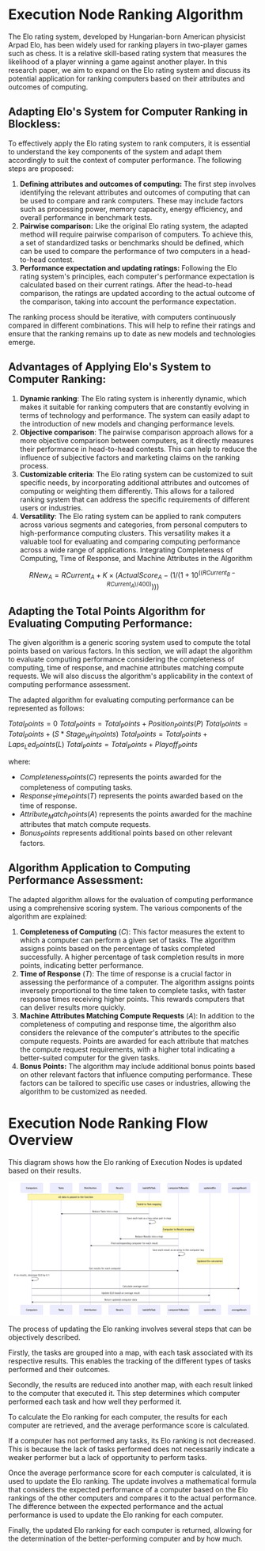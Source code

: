 # Execution Node Ranking Algorithm

The Elo rating system, developed by Hungarian-born American physicist Arpad Elo, has been widely used for ranking players in two-player games such as chess. It is a relative skill-based rating system that measures the likelihood of a player winning a game against another player. In this research paper, we aim to expand on the Elo rating system and discuss its potential application for ranking computers based on their attributes and outcomes of computing.

## Adapting Elo's System for Computer Ranking in Blockless:

To effectively apply the Elo rating system to rank computers, it is essential to understand the key components of the system and adapt them accordingly to suit the context of computer performance. The following steps are proposed:

1. **Defining attributes and outcomes of computing:** The first step involves identifying the relevant attributes and outcomes of computing that can be used to compare and rank computers. These may include factors such as processing power, memory capacity, energy efficiency, and overall performance in benchmark tests.
2. **Pairwise comparison:** Like the original Elo rating system, the adapted method will require pairwise comparison of computers. To achieve this, a set of standardized tasks or benchmarks should be defined, which can be used to compare the performance of two computers in a head-to-head contest.
3. **Performance expectation and updating ratings:** Following the Elo rating system's principles, each computer's performance expectation is calculated based on their current ratings. After the head-to-head comparison, the ratings are updated according to the actual outcome of the comparison, taking into account the performance expectation.

The ranking process should be iterative, with computers continuously compared in different combinations. This will help to refine their ratings and ensure that the ranking remains up to date as new models and technologies emerge.

## Advantages of Applying Elo's System to Computer Ranking:

1. **Dynamic ranking**: The Elo rating system is inherently dynamic, which makes it suitable for ranking computers that are constantly evolving in terms of technology and performance. The system can easily adapt to the introduction of new models and changing performance levels.
2. **Objective comparison**: The pairwise comparison approach allows for a more objective comparison between computers, as it directly measures their performance in head-to-head contests. This can help to reduce the influence of subjective factors and marketing claims on the ranking process.
3. **Customizable criteria**: The Elo rating system can be customized to suit specific needs, by incorporating additional attributes and outcomes of computing or weighting them differently. This allows for a tailored ranking system that can address the specific requirements of different users or industries.
4. **Versatility**: The Elo rating system can be applied to rank computers across various segments and categories, from personal computers to high-performance computing clusters. This versatility makes it a valuable tool for evaluating and comparing computing performance across a wide range of applications. Integrating Completeness of Computing, Time of Response, and Machine Attributes in the Algorithm

$$
RNew_A=RCurrent_A+K×(ActualScore_A-(1/(1+10^( (RCurrent_B-RCurrent_A)/400))))
$$

## Adapting the Total Points Algorithm for Evaluating Computing Performance:

The given algorithm is a generic scoring system used to compute the total points based on various factors. In this section, we will adapt the algorithm to evaluate computing performance considering the completeness of computing, time of response, and machine attributes matching compute requests. We will also discuss the algorithm's applicability in the context of computing performance assessment.

The adapted algorithm for evaluating computing performance can be represented as follows:

$Total_Points=0$
$Total_Points=Total_Points+Position_P oints(P)$
$Total_Points=Total_Points+(S*Stage_W in_P oints)$
$Total_Points=Total_Points+Laps_Led_Points(L)$
$Total_Points=Total_Points+Playoff_Points$

where:

- $Completeness_Points(C)$ represents the points awarded for the completeness of computing tasks.
- $Response_Time_Points(T)$ represents the points awarded based on the time of response.
- $Attribute_Match_Points(A)$ represents the points awarded for the machine attributes that match compute requests.
- $Bonus_Points$  represents additional points based on other relevant factors.

## Algorithm Application to Computing Performance Assessment:

The adapted algorithm allows for the evaluation of computing performance using a comprehensive scoring system. The various components of the algorithm are explained:

1. **Completeness of Computing** $(C)$: This factor measures the extent to which a computer can perform a given set of tasks. The algorithm assigns points based on the percentage of tasks completed successfully. A higher percentage of task completion results in more points, indicating better performance.
2. **Time of Response** $(T)$: The time of response is a crucial factor in assessing the performance of a computer. The algorithm assigns points inversely proportional to the time taken to complete tasks, with faster response times receiving higher points. This rewards computers that can deliver results more quickly.
3. **Machine Attributes Matching Compute Requests** $(A)$: In addition to the completeness of computing and response time, the algorithm also considers the relevance of the computer's attributes to the specific compute requests. Points are awarded for each attribute that matches the compute request requirements, with a higher total indicating a better-suited computer for the given tasks.
4. **Bonus Points:** The algorithm may include additional bonus points based on other relevant factors that influence computing performance. These factors can be tailored to specific use cases or industries, allowing the algorithm to be customized as needed.

# Execution Node Ranking Flow Overview

This diagram shows how the Elo ranking of Execution Nodes is updated based on their results.

![Untitled](/images/protocol/nodes/ranking/Untitled.png)

The process of updating the Elo ranking involves several steps that can be objectively described.

Firstly, the tasks are grouped into a map, with each task associated with its respective results. This enables the tracking of the different types of tasks performed and their outcomes.

Secondly, the results are reduced into another map, with each result linked to the computer that executed it. This step determines which computer performed each task and how well they performed it.

To calculate the Elo ranking for each computer, the results for each computer are retrieved, and the average performance score is calculated.

If a computer has not performed any tasks, its Elo ranking is not decreased. This is because the lack of tasks performed does not necessarily indicate a weaker performer but a lack of opportunity to perform tasks.

Once the average performance score for each computer is calculated, it is used to update the Elo ranking. The update involves a mathematical formula that considers the expected performance of a computer based on the Elo rankings of the other computers and compares it to the actual performance. The difference between the expected performance and the actual performance is used to update the Elo ranking for each computer.

Finally, the updated Elo ranking for each computer is returned, allowing for the determination of the better-performing computer and by how much.